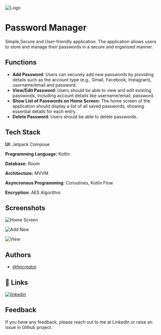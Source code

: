 
![Logo](https://raw.githubusercontent.com/hpcreator/PasswordManager/main/Screenshots/Password%20Manager.png)


# Password Manager

Simple,Secure and User-friendly application. The application allows users to store and manage their passwords in a secure and organised manner.


## Functions

- **Add Password**: Users can securely add new passwords by providing details such as the account type (e.g., Gmail, Facebook, Instagram), username/email and password.
- **View/Edit Password**: Users should be able to view and edit existing passwords, including account details like username/email, password.
- **Show List of Passwords on Home Screen:** The home screen of the application should display a list of all saved passwords, showing essential details for each entry.
- **Delete Password**: Users should be able to delete passwords.
## Tech Stack

**UI:** Jetpack Compose

**Programming Language:** Kotlin

**Database:** Room

**Architecture:** MVVM

**Asyncronous Programming:** Coroutines, Kotlin Flow

**Encryption:** AES Algorithm
## Screenshots

![Home Screen](https://raw.githubusercontent.com/hpcreator/PasswordManager/main/Screenshots/home-screen.png)

![Add New](https://raw.githubusercontent.com/hpcreator/PasswordManager/main/Screenshots/add-new.png)

![View](https://raw.githubusercontent.com/hpcreator/PasswordManager/main/Screenshots/view.png)


## Authors

- [@hpcreator](https://github.com/hpcreator)


## 🔗 Links
[![linkedin](https://img.shields.io/badge/linkedin-0A66C2?style=for-the-badge&logo=linkedin&logoColor=white)](https://www.linkedin.com/in/harsh-patel6472/)


## Feedback

If you have any feedback, please reach out to me at LinkedIn or raise an issue in Github project.

